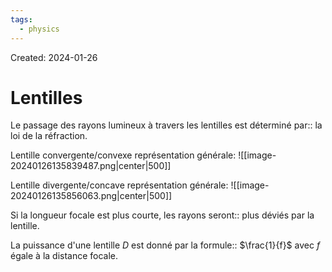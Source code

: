 ```yaml
---
tags:
  - physics
---
```

Created: 2024-01-26

# Lentilles 

Le passage des rayons lumineux à travers les lentilles est déterminé par:: la loi de la réfraction.
<!--SR:!2024-03-27,41,290-->

Lentille convergente/convexe représentation générale:
![[image-20240126135839487.png|center|500]]


Lentille divergente/concave représentation générale:
![[image-20240126135856063.png|center|500]]

Si la longueur focale est plus courte, les rayons seront:: plus déviés par la lentille.
<!--SR:!2024-03-06,25,250-->

La puissance d'une lentille $D$ est donné par la formule:: $\frac{1}{f}$ avec $f$ égale à la distance focale.
<!--SR:!2024-03-12,29,270-->